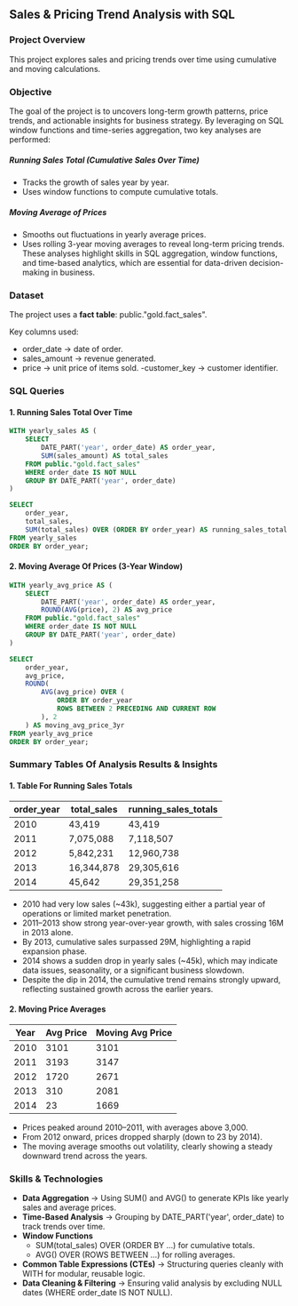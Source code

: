 
## Sales & Pricing Trend Analysis with SQL
### Project Overview
This project explores sales and pricing trends over time using cumulative and moving calculations. 
### Objective
The goal of the project is to uncovers long-term growth patterns, price trends, and actionable insights for business strategy. By leveraging on SQL window functions and time-series aggregation, two key analyses are performed:
##### Running Sales Total (Cumulative Sales Over Time)
- Tracks the growth of sales year by year.
- Uses window functions to compute cumulative totals.
##### Moving Average of Prices
- Smooths out fluctuations in yearly average prices.
- Uses rolling 3-year moving averages to reveal long-term pricing trends.
These analyses highlight skills in SQL aggregation, window functions, and time-based analytics, which are essential for data-driven decision-making in business.
### Dataset
The project uses a **fact table**:
public."gold.fact_sales".

Key columns used:
- order_date → date of order.
- sales_amount → revenue generated.
- price → unit price of items sold.
-customer_key → customer identifier.
### SQL Queries
#### 1. Running Sales Total Over Time
```sql
WITH yearly_sales AS (
    SELECT 
        DATE_PART('year', order_date) AS order_year,
        SUM(sales_amount) AS total_sales
    FROM public."gold.fact_sales"
    WHERE order_date IS NOT NULL
    GROUP BY DATE_PART('year', order_date)
)

SELECT
    order_year,
    total_sales,
    SUM(total_sales) OVER (ORDER BY order_year) AS running_sales_total
FROM yearly_sales
ORDER BY order_year;
```

#### 2. Moving Average Of Prices (3-Year Window)
```sql
WITH yearly_avg_price AS (
    SELECT 
        DATE_PART('year', order_date) AS order_year,
        ROUND(AVG(price), 2) AS avg_price
    FROM public."gold.fact_sales"
    WHERE order_date IS NOT NULL
    GROUP BY DATE_PART('year', order_date)
)

SELECT
    order_year,
    avg_price,
    ROUND(
        AVG(avg_price) OVER (
            ORDER BY order_year 
            ROWS BETWEEN 2 PRECEDING AND CURRENT ROW
        ), 2
    ) AS moving_avg_price_3yr
FROM yearly_avg_price
ORDER BY order_year;
```
### Summary Tables Of Analysis Results & Insights
#### 1. Table For Running Sales Totals
| order_year | total_sales | running_sales_totals |
|------------|-------------|-----------------------|
| 2010       | 43,419      | 43,419                |
| 2011       | 7,075,088   | 7,118,507             |
| 2012       | 5,842,231   | 12,960,738            |
| 2013       | 16,344,878  | 29,305,616            |
| 2014       | 45,642      | 29,351,258            |
- 2010 had very low sales (~43k), suggesting either a partial year of operations or limited market penetration.
- 2011–2013 show strong year-over-year growth, with sales crossing 16M in 2013 alone.
- By 2013, cumulative sales surpassed 29M, highlighting a rapid expansion phase.
- 2014 shows a sudden drop in yearly sales (~45k), which may indicate data issues, seasonality, or a significant business slowdown.
- Despite the dip in 2014, the cumulative trend remains strongly upward, reflecting sustained growth across the earlier years.
#### 2. Moving Price Averages 
| Year | Avg Price | Moving Avg Price |
|------|-----------|------------------|
| 2010 | 3101      | 3101             |
| 2011 | 3193      | 3147             |
| 2012 | 1720      | 2671             |
| 2013 | 310       | 2081             |
| 2014 | 23        | 1669             |
- Prices peaked around 2010–2011, with averages above 3,000.
- From 2012 onward, prices dropped sharply (down to 23 by 2014).
- The moving average smooths out volatility, clearly showing a steady downward trend across the years.
### Skills & Technologies
- **Data Aggregation** → Using SUM() and AVG() to generate KPIs like yearly sales and average prices.
- **Time-Based Analysis** → Grouping by DATE_PART('year', order_date) to track trends over time.
- **Window Functions**
  - SUM(total_sales) OVER (ORDER BY …) for cumulative totals.
  -  AVG() OVER (ROWS BETWEEN …) for rolling averages.
- **Common Table Expressions (CTEs)** → Structuring queries cleanly with WITH for modular, reusable logic.
- **Data Cleaning & Filtering** → Ensuring valid analysis by excluding NULL dates (WHERE order_date IS NOT NULL).



